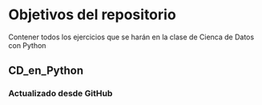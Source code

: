 # Objetivos del repositorio

Contener todos los ejercicios que se harán en la clase de Cienca de Datos con Python
## CD_en_Python

### Actualizado desde GitHub
